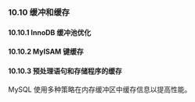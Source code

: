 ### 10.10 缓冲和缓存

#### 10.10.1 InnoDB 缓冲池优化
#### 10.10.2 MyISAM 键缓存
#### 10.10.3 预处理语句和存储程序的缓存

MySQL 使用多种策略在内存缓冲区中缓存信息以提高性能。